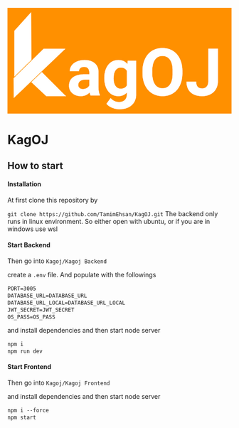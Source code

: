 ![](Assets/kagoj.jpg)

# KagOJ



## How to start

#### Installation

At first clone this repository by

`git clone https://github.com/TamimEhsan/KagOJ.git`
The backend only runs in linux environment. So either open with ubuntu, or if you are in windows use wsl

#### Start Backend

Then go into `Kagoj/Kagoj Backend` 

create a `.env` file. And populate with the followings
```
PORT=3005
DATABASE_URL=DATABASE_URL
DATABASE_URL_LOCAL=DATABASE_URL_LOCAL
JWT_SECRET=JWT_SECRET
OS_PASS=OS_PASS
```

and install dependencies and then start node server

```
npm i
npm run dev
```



#### Start Frontend

Then go into `Kagoj/Kagoj Frontend` 

and install dependencies and then start node server

```
npm i --force
npm start
```

